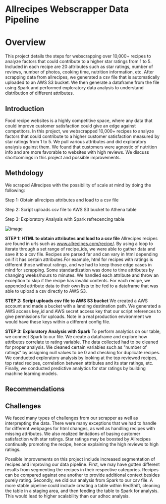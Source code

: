 # **Allrecipes Webscrapper Data Pipeline**
# **Overview**
This project details the steps for webscrapping over 10,000+ recipes to analyze factors that could contribute to a higher star ratings from 1 to 5. Included in each recipe are 20 attributes such as  star ratings, number of reviews, number of photos, cooking time, nutrition information, etc. After scrapping data from allrecipes, we generated a csv file that is automatically uploaded to an AWS S3 bucket. We then generate a dataframe from the file using Spark and performed exploratory data analysis to understand distribution of different attributes.
## **Introduction** ##
Food recipe websites is a highly competitive space, where any data that could improve customer satisfaction could give an edge against competitors. In this project, we webscrapped 10,000+ recipes to analyze factors that could contribute to a higher customer satisfaction measured by star ratings from 1 to 5. We pull various attributes and did exploratory analysis against them. We found that customers were agnostic of nutrition info and are more favorable to websites with high reviews. We discuss shortcomings in this project and possible improvements.
  
  
## **Methdology** ##
We scraped Allrecipes with the possibility of scale at mind by doing the following:
  
Step 1: Obtain allrecipes attributes and load to a csv file

Step 2: Script uploads csv file to AWS S3 bucket to Athena table

Step 3: Exploratory Analysis with Spark refrecencing table
 
![image](https://user-images.githubusercontent.com/51719335/160030113-4430f842-5d36-4214-baa7-33242a0f77bd.png)
 

**STEP 1: HTML to obtain attributes and load to a csv file**
Allrecipes recipes are found in urls such as www.allrecipes.com/recipe/<recipe id>. By using a loop to iterate through a set range of recipe_ids, we were able to gather data and save it to a csv file. Recipes are parsed far and can vary in html depending on if it has certain attributes.For example, html for recipes with ratings is different those without ratings, and we had to keep those edge cases in mind for scrapping. Some standardization was done to time attributes by changing weeks/hours to minutes. We handled each attribute and throw an exception to skip if the recipe has invalid contents. For each recipe, we appended attribute data to their own lists to be fed to a dataframe that was able to upload a csv directly to AWS S3.
  
**STEP 2: Script uploads csv file to AWS S3 bucket**
We created a AWS account and made a bucket with a landing destination path. We generated a AWS access key_id and AWS secret access key that our script references to give permissions for uploads. Note in a real production environment we would have these keys within a different config file. 
  
**STEP 3: Exploratory Analysis with Spark**
To perform analytics on our table, we connect Spark to our file. We create a dataframe and explore how attributes correlate to rating variable. The data collected had to be cleaned for proper analysis. We cleaned certain variables such as "number of ratings" by assigning null values to be 0 and checking for duplicate recipes. We conducted exploratory analysis by looking at the top reviewed recipes, top rated recipes, correlation between attributes and its star ratings, etc. Finally, we conducted predictive analytics for star ratings by building machine learning models.

## **Recommendations** ##

## **Challenges** ##
We faced many types of challenges from our scrapper as well as interprepting the data. There were many exceptions that we had to handle for different webpages for html changes, as well as handling recipes with missing attributes. We also realized limitations of basing customer satisfaction with star ratings. Star ratings may be boosted by Allrecipes continually promoting the recipe, hence explaining the high reviews to high ratings. 
  
Possible improvements on this project include increased segmentation of recipes and improving our data pipeline. First, we may have gotten different results from segmenting the recipes in their respective categories. Recipes can be compared against one another to provide additional context besides purely rating. Secondly, we did our analysis from Spark to our csv file. A more stable pipeline could include creating a table within RedShift, cleaning the table in a staging area, and then feeding the table to Spark for analysis. This would lead to higher scalability than our adhoc analysis.
  
  
  
  
